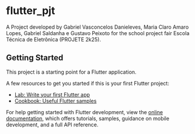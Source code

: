 # flutter_pjt

A Project developed by Gabriel Vasconcelos Danieleves, Maria Claro Amaro Lopes, Gabriel Saldanha e Gustavo Peixoto for the school project fair Escola Técnica de Eletrônica (PROJETE 2k25).

## Getting Started

This project is a starting point for a Flutter application.

A few resources to get you started if this is your first Flutter project:

- [Lab: Write your first Flutter app](https://docs.flutter.dev/get-started/codelab)
- [Cookbook: Useful Flutter samples](https://docs.flutter.dev/cookbook)

For help getting started with Flutter development, view the
[online documentation](https://docs.flutter.dev/), which offers tutorials,
samples, guidance on mobile development, and a full API reference.
